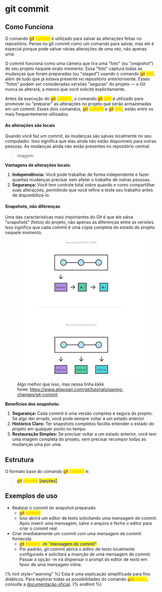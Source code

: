# git commit

## Como Funciona

O comando <mark style="color:purple;">git</mark> <mark style="color:orange;">commit</mark> é utilizado para salvar as alterações feitas no repositório. Pense no git commit como um comando para salvar, mas ele é especial porque pode salvar várias alterações de uma vez, não apenas uma.

O commit funciona como uma câmera que tira uma "foto" (ou "_snapshot_") do seu projeto naquele exato momento. Essa "foto" captura todas as mudanças que foram preparadas (ou "staged") usando o comando <mark style="color:purple;">git</mark> <mark style="color:orange;">add</mark>, além de tudo que já estava presente no repositório anteriormente. Esses "fotos" podem ser consideradas versões "seguras" do projeto — o Git nunca as alterará, a menos que você solicite explicitamente.

Antes da execução do <mark style="color:purple;">git</mark> <mark style="color:orange;">commit</mark>, o comando <mark style="color:purple;">git</mark> <mark style="color:orange;">add</mark> é utilizado para promover ou "preparar" as alterações no projeto que serão armazenadas em um commit. Esses dois comandos, <mark style="color:purple;">git</mark> <mark style="color:orange;">commit</mark> e <mark style="color:purple;">git</mark> <mark style="color:orange;">add</mark>, estão entre os mais frequentemente utilizados.

#### As alterações são locais

Quando você faz um commit, as mudanças são salvas localmente no seu computador. Isso significa que elas ainda não estão disponíveis para outras pessoas. As mudanças ainda não estão presentes no repositório central.

> imagem:&#x20;

**Vantagens de alterações locais:**

1. **Independência:** Você pode trabalhar de forma independente e fazer quantas mudanças precisar sem afetar o trabalho de outras pessoas.
2. **Segurança:** Você tem controle total sobre quando e como compartilhar suas alterações, permitindo que você refine e teste seu trabalho antes de disponibilizá-lo.

#### Snapshots, não diferenças

Uma das características mais importantes do Git é que ele salva "snapshots" (fotos) do projeto, não apenas as diferenças entre as versões. Isso significa que cada commit é uma cópia completa do estado do projeto naquele momento.

<figure><img src="../../.gitbook/assets/02.svg" alt=""><figcaption><p>Algo melhor que isso, mas nessa linha kkkk<br>fonte: <a href="https://www.atlassian.com/git/tutorials/saving-changes/git-commit">https://www.atlassian.com/git/tutorials/saving-changes/git-commit</a></p></figcaption></figure>

**Benefícios dos snapshots:**

1. **Segurança:** Cada commit é uma versão completa e segura do projeto. Se algo der errado, você pode sempre voltar a um estado anterior.
2. **Histórico Claro:** Ter snapshots completos facilita entender o estado do projeto em qualquer ponto no tempo.
3. **Restauração Simples:** Se precisar voltar a um estado anterior, você tem uma imagem completa do projeto, sem precisar recompor todas as mudanças uma por uma.

## **Estrutura**

O formato base do comando <mark style="color:purple;">git</mark> <mark style="color:orange;">commit</mark> é:

> <mark style="color:purple;">git</mark> <mark style="color:orange;">commit</mark> <mark style="color:blue;">\[opções]</mark>

## **Exemplos de uso**

* Realizar o commit do snapshot preparado
  * <mark style="color:purple;">git</mark> <mark style="color:orange;">commit</mark>&#x20;
  * Isso abrirá um editor de texto solicitando uma mensagem de commit. Após inserir uma mensagem, salve o arquivo e feche o editor para criar o commit real.
* Criar imediatamente um commit com uma mensagem de commit fornecida
  * <mark style="color:purple;">git</mark> <mark style="color:orange;">commit</mark> <mark style="color:blue;">-m "mensagem do commit"</mark>
  * Por padrão, git commit abrirá o editor de texto localmente configurado e solicitará a inserção de uma mensagem de commit. Passar a opção -m irá dispensar o prompt do editor de texto em favor de uma mensagem inline.



{% hint style="warning" %}
Esta é uma explicação simplificada para fins didáticos. Para explorar todas as possibilidades do comando <mark style="color:purple;">`git`</mark><mark style="color:orange;">`commit`</mark>, consulte a [documentação oficial](https://git-scm.com/docs/git-commit/pt_BR).
{% endhint %}
